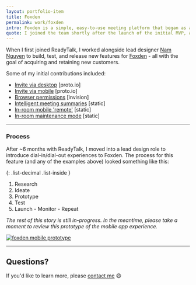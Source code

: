 ```yaml
---
layout: portfolio-item
title: Foxden
permalink: work/foxden
intro: Foxden is a simple, easy-to-use meeting platform that began as an innovation project at ReadyTalk. After gaining attention (and investment) from ReadyTalk leadership -  we assembled a startup-like team to quickly research, build, and release a solution to market. 
quote: I joined the team shortly after the launch of the initial MVP, and I'm extremely proud of the team and our results. We built a great product -  acquired, retained, and delighted new customers - and exceeded our revenue goals for 2016. I encourage you to take a closer look and consider it as your organization's meeting platform of choice.
---
```

When I first joined ReadyTalk, I worked alongside lead designer [Nam Nguyen](http://nam-ux.com) to build, test, and release new features for [Foxden](http://foxden.io) - all with the goal of acquiring and retaining new customers.

Some of my initial contributions included:

- [Invite via desktop](http://ux.emerywebster.com/foxden/desktop-invite/frame.html) [proto.io]
- [Invite via mobile](http://ux.emerywebster.com/foxden/ios/frame.html) [proto.io]
- [Browser permissions](https://invis.io/CXBVAXL95) [invision]
- [Intelligent meeting summaries](https://cloudup.com/clPW0RxQ0Ur) [static]
- [In-room mobile 'remote'](https://cloudup.com/cv-dynIgps8) [static]
- [In-room maintenance mode](https://cloudup.com/cNSCIBaQ_Lp) [static]

---

### Process

After ~6 months with ReadyTalk, I moved into a lead design role to introduce dial-in/dial-out experiences to Foxden. The process for this feature (and any of the examples above) looked something like this:

{: .list-decimal .list-inside }
1. Research
2. Ideate
3. Prototype
4. Test
5. Launch - Monitor - Repeat

_The rest of this story is still in-progress. In the meantime, please take a moment to review this prototype of the mobile app experience._

<a href="http://ux.emerywebster.com/foxden/ios/frame.html" target="_blank"><img src="https://cloud.githubusercontent.com/assets/178044/24775315/83c31a1c-1ad9-11e7-9af5-126259155120.png" alt="foxden mobile prototype" /></a>

---

## Questions?

If you'd like to learn more, please [contact me](/contact) :smile:
